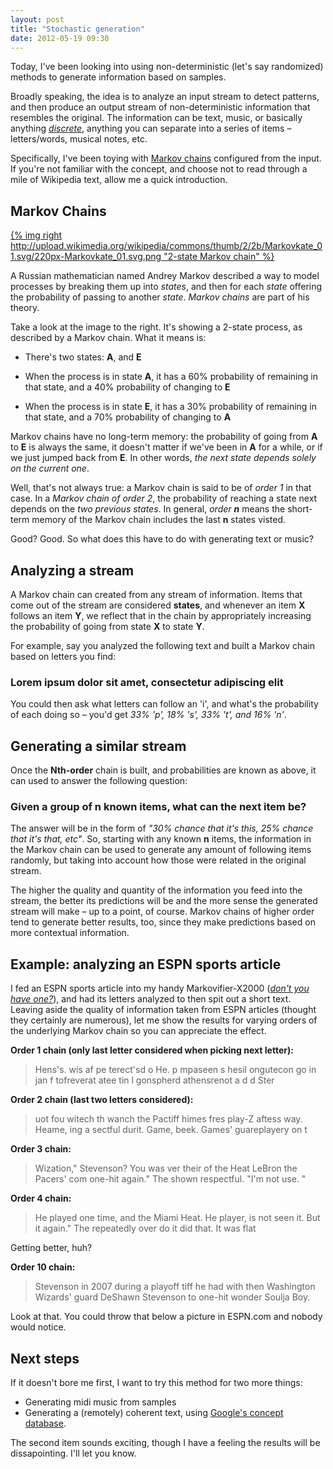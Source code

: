 ```yaml
---
layout: post
title: "Stochastic generation"
date: 2012-05-19 09:30
---
```


Today, I've been looking into using non-deterministic (let's say randomized)
methods to generate information based on samples.

Broadly speaking, the idea is to analyze an input stream to detect patterns, and
then produce an output stream of non-deterministic information that resembles
the original. The information can be text, music, or basically anything
[_discrete_](http://en.wikipedia.org/wiki/Discrete_space), anything you can
separate into a series of items – letters/words, musical notes, etc.

Specifically, I've been toying with [Markov chains](http://en.wikipedia.org/wiki/Markov_chain)
configured from the input. If you're not familiar with the concept, and choose
not to read through a mile of Wikipedia text, allow me a quick introduction.

## Markov Chains

[{% img right http://upload.wikimedia.org/wikipedia/commons/thumb/2/2b/Markovkate_01.svg/220px-Markovkate_01.svg.png "2-state Markov chain" %}](http://en.wikipedia.org/wiki/Markov_chain)

A Russian mathematician named Andrey Markov described a way to model processes
by breaking them up into _states_, and then for each _state_ offering the
probability of passing to another _state_. _Markov chains_ are part of his
theory.

Take a look at the image to the right. It's showing a 2-state process, as
described by a Markov chain. What it means is:

*   There's two states: **A**, and **E**

*   When the process is in state **A**, it has a 60% probability of remaining in
that state, and a 40% probability of changing to **E**

*   When the process is in state **E**, it has a 30% probability of remaining in
that state, and a 70% probability of changing to **A**

Markov chains have no long-term memory: the probability of going from **A** to
**E** is always the same, it doesn't matter if we've been in **A** for a while,
or if we just jumped back from **E**. In other words, _the next state depends
solely on the current one_.

Well, that's not always true: a Markov chain is said to be of _order 1_ in that
case. In a _Markov chain of order 2_, the probability of reaching a state next
depends on the _two previous states_. In general, _order **n**_ means the
short-term memory of the Markov chain includes the last **n** states visted.

Good? Good. So what does this have to do with generating text or music?

## Analyzing a stream

A Markov chain can created from any stream of information. Items that come out
of the stream are considered **states**, and whenever an item **X** follows an
item **Y**, we reflect that in the chain by appropriately increasing the
probability of going from state **X** to state **Y**.

For example, say you analyzed the following text and built a Markov chain based
on letters you find:

### Lorem ipsum dolor sit amet, consectetur adipiscing elit

You could then ask what letters can follow an 'i', and what's the probability of
each doing so – you'd get _33% 'p', 18% 's', 33% 't', and 16% 'n'_.

## Generating a similar stream

Once the **Nth-order** chain is built, and probabilities are known as above, it
can used to answer the following question:

### Given a group of **n** known items, what can the next item be?

The answer will be in the form of _"30% chance that it's this, 25% chance that
it's that, etc"_. So, starting with any known **n** items, the information in
the Markov chain can be used to generate any amount of following items randomly,
but taking into account how those were related in the original stream.

The higher the quality and quantity of the information you feed into the stream,
the better its predictions will be and the more sense the generated stream will
make – up to a point, of course. Markov chains of higher order tend to
generate better results, too, since they make predictions based on more
contextual information.

## Example: analyzing an ESPN sports article

I fed an ESPN sports article into my handy Markovifier-X2000 (_[don't you have
one?](https://gist.github.com/2732680)_), and had its letters analyzed to then
spit out a short text. Leaving aside the quality of information taken from ESPN
articles (thought they certainly are numerous), let me show the results for
varying orders of the underlying Markov chain so you can appreciate the effect.

**Order 1 chain (only last letter considered when picking next letter):**

> Hens's. wis af pe terect'sd o He. p mpaseen s hesil ongutecon go in jan f
tofreverat atee tin l gonspherd athensrenot a d d Ster

**Order 2 chain (last two letters considered):**

> uot fou witech th wanch the Pactiff himes fres play-Z aftess way. Heame, ing a
sectful durit. Game, beek. Games' guareplayery on t

**Order 3 chain:**

> Wization," Stevenson? You was ver their of the Heat LeBron the Pacers' com
one-hit again." The shown respectful. "I'm not use. "

**Order 4 chain:**

> He played one time, and the Miami Heat. He player, is not seen it. But it
again." The repeatedly over do it did that. It was flat

Getting better, huh?

**Order 10 chain:**

> Stevenson in 2007 during a playoff tiff he had with then Washington Wizards'
guard DeShawn Stevenson to one-hit wonder Soulja Boy.

Look at that. You could throw that below a picture in ESPN.com and nobody would
notice.

## Next steps

If it doesn't bore me first, I want to try this method for two more things:

*   Generating midi music from samples
*   Generating a (remotely) coherent text, using [Google's concept
database](http://googleresearch.blogspot.com.ar/2012/05/from-words-to-concepts-and-back.html).

The second item sounds exciting, though I have a feeling the results will be
dissapointing. I'll let you know.
